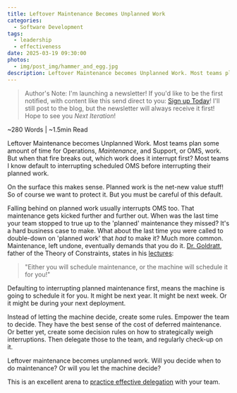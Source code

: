 ```yaml
---
title: Leftover Maintenance Becomes Unplanned Work
categories:
  - Software Development
tags:
  - leadership
  - effectiveness
date: 2025-03-19 09:30:00
photos: 
  - img/post_img/hammer_and_egg.jpg
description: Leftover Maintenance becomes Unplanned Work. Most teams plan some time for maintenance. But when that fire breaks out, what work does it interrupt first?
---
```


> Author's Note: I'm launching a newsletter! If you'd like to be the first notified, with content like this send direct to you: [Sign up Today](https://subscribepage.io/nOrcj7)! 
> I'll still post to the blog, but the newsletter will always receive it first! Hope to see you _Next Iteration_!

~280 Words | ~1.5min Read

Leftover Maintenance becomes Unplanned Work.
Most teams plan some amount of time for Operations, _Maintenance_, and Support, or OMS, work. But when that fire breaks out, which work does it interrupt first? Most teams I know default to interrupting scheduled OMS before interrupting their planned work.

On the surface this makes sense. Planned work is the net-new value stuff! So of course we want to protect it. But you must be careful of this default.

Falling behind on planned work usually interrupts OMS too. That maintenance gets kicked further and further out. When was the last time your team stopped to true up to the 'planned' maintenance they missed? It's a hard business case to make. What about the last time you were called to double-down on 'planned work' that _had_ to make it? Much more common.
Maintenance, left undone, eventually demands that you do it. [Dr. Goldratt](https://en.wikipedia.org/wiki/Eliyahu_M._Goldratt), father of the Theory of Constraints, states in his [lectures](https://www.audible.com/pd/Beyond-the-Goal-Audiobook/B002V1LYO2):

> "Either you will schedule maintenance, or the machine will schedule it for you!"

Defaulting to interrupting planned maintenance first, means the machine is going to schedule it for you. It might be next year. It might be next week. Or it might be during your next deployment.

Instead of letting the machine decide, create some rules. Empower the team to decide. They have the best sense of the cost of deferred maintenance. Or better yet, create some decision rules on how to strategically weigh interruptions. Then delegate those to the team, and regularly check-up on it.

Leftover maintenance becomes unplanned work. 
Will you decide when to do maintenance? 
Or will you let the machine decide? 

This is an excellent arena to [practice effective delegation](https://daniel.scheufler.tech/blog/on-effective-delegation/) with your team.
